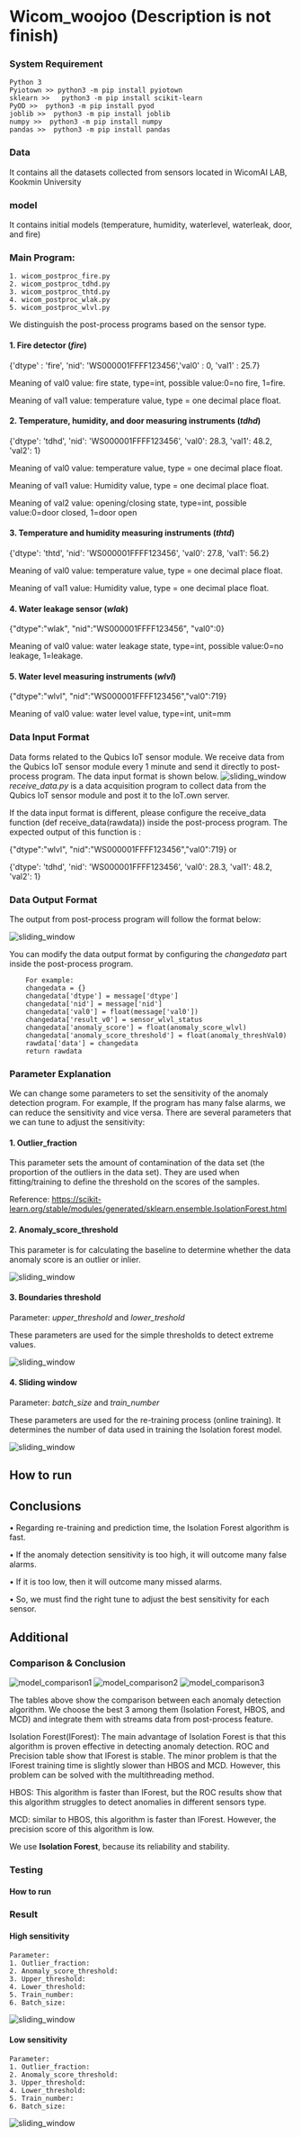 # Wicom_woojoo (Description is not finish)

### System Requirement
    Python 3
    Pyiotown >> python3 -m pip install pyiotown
    sklearn >>   python3 -m pip install scikit-learn
    PyOD >>  python3 -m pip install pyod    
    joblib >>  python3 -m pip install joblib
    numpy >>  python3 -m pip install numpy
    pandas >>  python3 -m pip install pandas 
### Data
It contains all the datasets collected from sensors located in WicomAI LAB, Kookmin University
### model
It contains initial models (temperature, humidity, waterlevel, waterleak, door, and fire)
### Main Program:
    1. wicom_postproc_fire.py
    2. wicom_postproc_tdhd.py
    3. wicom_postproc_thtd.py
    4. wicom_postproc_wlak.py
    5. wicom_postproc_wlvl.py
We distinguish the post-process programs based on the sensor type.
#### 1. Fire detector (*fire*)

{'dtype' : 'fire', 'nid': 'WS000001FFFF123456','val0' : 0, 'val1' : 25.7}

Meaning of val0 value: fire state, type=int, possible value:0=no fire, 1=fire.

Meaning of val1 value: temperature value, type = one decimal place float.

#### 2. Temperature, humidity, and door measuring instruments (*tdhd*)

{'dtype': 'tdhd', 'nid': 'WS000001FFFF123456', 'val0': 28.3, 'val1': 48.2, 'val2': 1}

Meaning of val0 value: temperature value, type = one decimal place float.

Meaning of val1 value: Humidity value, type = one decimal place float.

Meaning of val2 value: opening/closing state, type=int, possible value:0=door closed, 1=door open

#### 3. Temperature and humidity measuring instruments (*thtd*)

{'dtype': 'thtd', 'nid': 'WS000001FFFF123456', 'val0': 27.8, 'val1': 56.2}

Meaning of val0 value: temperature value, type = one decimal place float.

Meaning of val1 value: Humidity value, type = one decimal place float.

#### 4. Water leakage sensor (*wlak*)

{"dtype":"wlak", "nid":"WS000001FFFF123456", "val0":0}

Meaning of val0 value: water leakage state, type=int, possible value:0=no leakage, 1=leakage.

#### 5. Water level measuring instruments (*wlvl*)

{"dtype":"wlvl", "nid":"WS000001FFFF123456","val0":719}

Meaning of val0 value: water level value, type=int, unit=mm
### Data Input Format
Data forms related to the Qubics IoT sensor module. We receive data from the Qubics IoT sensor module every 1 minute and send it directly to post-process program. The data input format is shown below.
![sliding_window](/docs/sliding_window.png)
_receive_data.py_ is a data acquisition program to collect data from the Qubics IoT sensor module and post it to the IoT.own server.

If the data input format is different, please configure the receive_data function (def receive_data(rawdata)) inside the post-process program. The expected output of this function is : 

{"dtype":"wlvl", "nid":"WS000001FFFF123456","val0":719} or 

{'dtype': 'tdhd', 'nid': 'WS000001FFFF123456', 'val0': 28.3, 'val1': 48.2, 'val2': 1}

### Data Output Format
The output from post-process program will follow the format below:

![sliding_window](/docs/sliding_window.png)

You can modify the data output format by configuring the *changedata* part inside the post-process program.

        For example:
        changedata = {}
        changedata['dtype'] = message['dtype']
        changedata['nid'] = message['nid']
        changedata['val0'] = float(message['val0'])
        changedata['result_v0'] = sensor_wlvl_status
        changedata['anomaly_score'] = float(anomaly_score_wlvl)
        changedata['anomaly_score_threshold'] = float(anomaly_threshVal0)
        rawdata['data'] = changedata
        return rawdata

### Parameter Explanation
We can change some parameters to set the sensitivity of the anomaly detection program. For example, If the program has many false alarms, we can reduce the sensitivity and vice versa.
There are several parameters that we can tune to adjust the sensitivity:

#### 1. Outlier_fraction
This parameter sets the amount of contamination of the data set (the proportion of the outliers in the data set). They are used when fitting/training to define the threshold on the scores of the samples.

Reference: https://scikit-learn.org/stable/modules/generated/sklearn.ensemble.IsolationForest.html

#### 2. Anomaly_score_threshold
This parameter is for calculating the baseline to determine whether the data anomaly score is an outlier or inlier.

![sliding_window](/docs/sliding_window.png)

#### 3. Boundaries threshold
Parameter: *upper_threshold* and *lower_treshold*

These parameters are used for the simple thresholds to detect extreme values.

![sliding_window](/docs/sliding_window.png)

#### 4. Sliding window
Parameter: *batch_size* and *train_number*

These parameters are used for the re-training process (online training). It determines the number of data used in training the Isolation forest model.

![sliding_window](/docs/sliding_window.png)

## How to run

## Conclusions
•	Regarding re-training and prediction time, the Isolation Forest algorithm is fast.

•	If the anomaly detection sensitivity is too high, it will outcome many false alarms. 

•	If it is too low, then it will outcome many missed alarms. 

•	So, we must find the right tune to adjust the best sensitivity for each sensor.

## Additional

### Comparison & Conclusion
![model_comparison1](/docs/result_timecomplexity.JPG)
![model_comparison2](/docs/result_roc.JPG)
![model_comparison3](/docs/result_precision.JPG)

The tables above show the comparison between each anomaly detection algorithm. We choose the best 3 among them (Isolation Forest, HBOS, and MCD) and integrate them with streams data from post-process feature.

Isolation Forest(IForest): The main advantage of Isolation Forest is that this algorithm is proven effective in detecting anomaly detection. ROC and Precision table show that IForest is stable. The minor problem is that the IForest training time is slightly slower than HBOS and MCD. However, this problem can be solved with the multithreading method.

HBOS: This algorithm is faster than IForest, but the ROC results show that this algorithm struggles to detect anomalies in different sensors type.

MCD: similar to HBOS, this algorithm is faster than IForest. However, the precision score of this algorithm is low.

We use **Isolation Forest**, because its reliability and stability.

### Testing

#### How to run

### Result

#### High sensitivity
    Parameter:
    1. Outlier_fraction:
    2. Anomaly_score_threshold:
    3. Upper_threshold:
    4. Lower_threshold:
    5. Train_number:
    6. Batch_size:
![sliding_window](/docs/sliding_window.png)
#### Low sensitivity
    Parameter:
    1. Outlier_fraction:
    2. Anomaly_score_threshold:
    3. Upper_threshold:
    4. Lower_threshold:
    5. Train_number:
    6. Batch_size:
![sliding_window](/docs/sliding_window.png)
